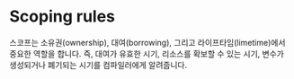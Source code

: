 # Scoping rules

스코프는 소유권(ownership), 대여(borrowing), 그리고 라이프타임(limetime)에서 중요한 역할을 합니다. 즉, 대여가 유효한 시기, 리소스를 확보할 수 있는 시기, 변수가 생성되거나 폐기되는 시기를 컴파일러에게 알려줍니다.